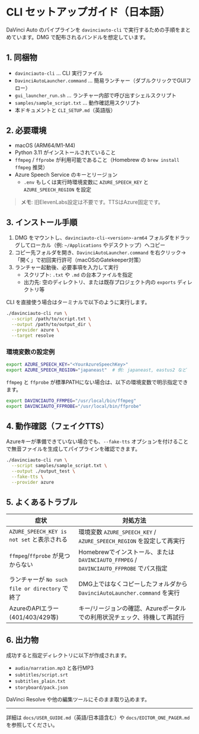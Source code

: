 # CLI セットアップガイド（日本語）

DaVinci Auto のパイプラインを `davinciauto-cli` で実行するための手順をまとめています。DMG で配布されるバンドルを想定しています。

## 1. 同梱物

- `davinciauto-cli` … CLI 実行ファイル
- `DavinciAutoLauncher.command` … 簡易ランチャー（ダブルクリックでGUIフロー）
- `gui_launcher_run.sh` … ランチャー内部で呼び出すシェルスクリプト
- `samples/sample_script.txt` … 動作確認用スクリプト
- 本ドキュメントと `CLI_SETUP.md`（英語版）

## 2. 必要環境

- macOS (ARM64/M1-M4)
- Python 3.11 がインストールされていること
- `ffmpeg` / `ffprobe` が利用可能であること（Homebrew の `brew install ffmpeg` 推奨）
- Azure Speech Service のキーとリージョン
  - `.env` もしくは実行時環境変数に `AZURE_SPEECH_KEY` と `AZURE_SPEECH_REGION` を設定

> **メモ**: 旧ElevenLabs設定は不要です。TTSはAzure固定です。

## 3. インストール手順

1. DMG をマウントし、`davinciauto-cli-<version>-arm64` フォルダをドラッグしてローカル（例: `~/Applications` やデスクトップ）へコピー
2. コピー先フォルダを開き、`DavinciAutoLauncher.command` を右クリック→「開く」で初回実行許可（macOSのGatekeeper対策）
3. ランチャー起動後、必要事項を入力して実行
   - スクリプト: `.txt` や `.md` の台本ファイルを指定
   - 出力先: 空のディレクトリ、または既存プロジェクト内の `exports` ディレクトリ等

CLI を直接使う場合はターミナルで以下のように実行します。

```bash
./davinciauto-cli run \
  --script /path/to/script.txt \
  --output /path/to/output_dir \
  --provider azure \
  --target resolve
```

### 環境変数の設定例

```bash
export AZURE_SPEECH_KEY="<YourAzureSpeechKey>"
export AZURE_SPEECH_REGION="japaneast"  # 例: japaneast, eastus2 など
```

`ffmpeg` と `ffprobe` が標準PATHにない場合は、以下の環境変数で明示指定できます。

```bash
export DAVINCIAUTO_FFMPEG="/usr/local/bin/ffmpeg"
export DAVINCIAUTO_FFPROBE="/usr/local/bin/ffprobe"
```

## 4. 動作確認（フェイクTTS）

Azureキーが準備できていない場合でも、`--fake-tts` オプションを付けることで無音ファイルを生成してパイプラインを確認できます。

```bash
./davinciauto-cli run \
  --script samples/sample_script.txt \
  --output ./output_test \
  --fake-tts \
  --provider azure
```

## 5. よくあるトラブル

| 症状 | 対処方法 |
| --- | --- |
| `AZURE_SPEECH_KEY is not set` と表示される | 環境変数 `AZURE_SPEECH_KEY` / `AZURE_SPEECH_REGION` を設定して再実行 |
| `ffmpeg`/`ffprobe` が見つからない | Homebrewでインストール、または `DAVINCIAUTO_FFMPEG` / `DAVINCIAUTO_FFPROBE` でパス指定 |
| ランチャーが `No such file or directory` で終了 | DMG上ではなくコピーしたフォルダから `DavinciAutoLauncher.command` を実行 |
| AzureのAPIエラー (401/403/429等) | キー/リージョンの確認、Azureポータルでの利用状況チェック、待機して再試行 |

## 6. 出力物

成功すると指定ディレクトリに以下が作成されます。

- `audio/narration.mp3` と各行MP3
- `subtitles/script.srt`
- `subtitles_plain.txt`
- `storyboard/pack.json`

DaVinci Resolve や他の編集ツールにそのまま取り込めます。

---

詳細は `docs/USER_GUIDE.md`（英語/日本語含む）や `docs/EDITOR_ONE_PAGER.md` を参照してください。
